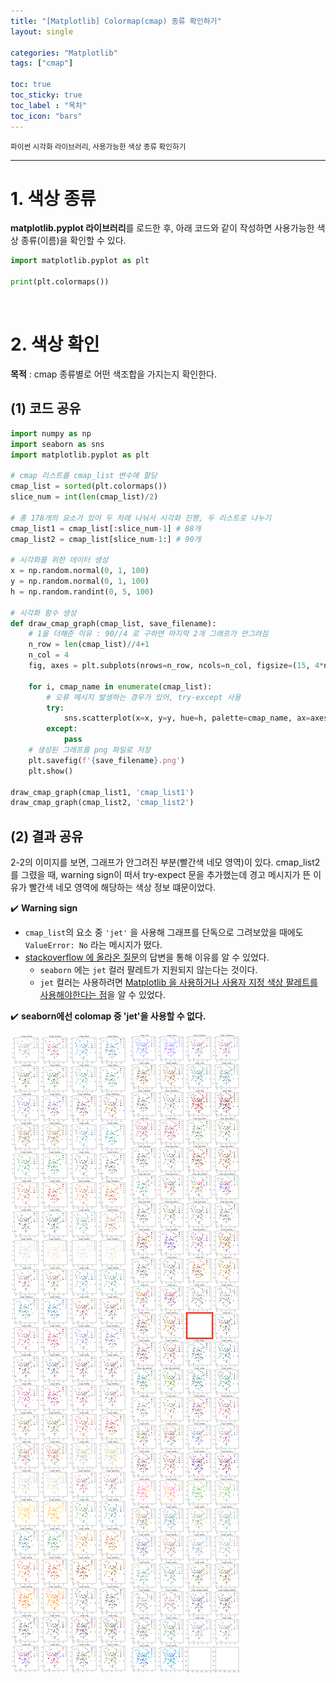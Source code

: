 ```yaml
---
title: "[Matplotlib] Colormap(cmap) 종류 확인하기"
layout: single

categories: "Matplotlib"
tags: ["cmap"]

toc: true
toc_sticky: true
toc_label : "목차"
toc_icon: "bars"
---
```


<small>파이썬 시각화 라이브러리, 사용가능한 색상 종류 확인하기</small>

***

# <span class="half_HL">1. 색상 종류</span>
**matplotlib.pyplot 라이브러리**를 로드한 후, 아래 코드와 같이 작성하면 사용가능한 색상 종류(이름)을 확인할 수 있다.
```python
import matplotlib.pyplot as plt

print(plt.colormaps())
```

<br>

# <span class="half_HL">2. 색상 확인</span>
**목적** : cmap 종류별로 어떤 색조합을 가지는지 확인한다.
## (1) 코드 공유
```python
import numpy as np
import seaborn as sns
import matplotlib.pyplot as plt

# cmap 리스트를 cmap_list 변수에 할당
cmap_list = sorted(plt.colormaps())
slice_num = int(len(cmap_list)/2)

# 총 178개의 요소가 있어 두 차례 나눠서 시각화 진행, 두 리스트로 나누기
cmap_list1 = cmap_list[:slice_num-1] # 88개
cmap_list2 = cmap_list[slice_num-1:] # 90개

# 시각화를 위한 데이터 생성
x = np.random.normal(0, 1, 100)
y = np.random.normal(0, 1, 100)
h = np.random.randint(0, 5, 100)

# 시각화 함수 생성
def draw_cmap_graph(cmap_list, save_filename):
    # 1을 더해준 이유 : 90//4 로 구하면 마지막 2개 그래프가 안그려짐 
    n_row = len(cmap_list)//4+1
    n_col = 4
    fig, axes = plt.subplots(nrows=n_row, ncols=n_col, figsize=(15, 4*n_row))

    for i, cmap_name in enumerate(cmap_list):
        # 오류 메시지 발생하는 경우가 있어, try-except 사용
        try:
            sns.scatterplot(x=x, y=y, hue=h, palette=cmap_name, ax=axes[i//4][i%4]).set_title(f"cmap: {cmap_name}")
        except:
            pass
    # 생성된 그래프를 png 파일로 저장
    plt.savefig(f'{save_filename}.png')
    plt.show()

draw_cmap_graph(cmap_list1, 'cmap_list1')
draw_cmap_graph(cmap_list2, 'cmap_list2')
```

## (2) 결과 공유
2-2의 이미지를 보면, 그래프가 안그려진 부분(빨간색 네모 영역)이 있다. cmap_list2를 그렸을 때, warning sign이 떠서 try-expect 문을 추가했는데 경고 메시지가 뜬 이유가 빨간색 네모 영역에 해당하는 색상 정보 떄문이었다.

✔️ **Warning sign**
- ```cmap_list```의 요소 중 ```'jet'``` 을 사용해 그래프를 단독으로 그려보았을 때에도 ```ValueError: No``` 라는 메시지가 떴다. 
- [stackoverflow 에 올라온 질문](https://stackoverflow.com/questions/67008798/seaborn-valueerror-no-for-palette-jet)의 답변을 통해 이유를 알 수 있었다.
  - ```seaborn``` 에는 ```jet``` 컬러 팔레트가 지원되지 않는다는 것이다.
  - ```jet``` 컬러는 사용하려면 <u>Matplotlib 을 사용하거나 사용자 지정 색상 팔레트를 사용해야한다는 점</u>을 알 수 있었다.

✔️ **seaborn에선 colomap 중 'jet'을 사용할 수 없다.**

![cmap_list1 결과](/assets/images/cmap_list1.png)
![cmap_list2 결과](/assets/images/cmap_list2.png)